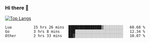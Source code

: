 ### Hi there 👋

<!--
**3Xpl0it3r/3Xpl0it3r** is a ✨ _special_ ✨ repository because its `README.md` (this file) appears on your GitHub profile.

Here are some ideas to get you started:

- 🔭 I’m currently working on ...
- 🌱 I’m currently learning ...
- 👯 I’m looking to collaborate on ...
- 🤔 I’m looking for help with ...
- 💬 Ask me about ...
- 📫 How to reach me: ...
- 😄 Pronouns: ...
- ⚡ Fun fact: ...
-->


[![Top Langs](https://github-readme-stats.vercel.app/api/top-langs/?username=3Xpl0it3r&layout=compact)](https://github.com/3Xpl0it3r/3Xpl0it3r)

<!--START_SECTION:waka-->

```text
Lua          15 hrs 26 mins  ███████████████▒░░░░░░░░░   60.68 %
Go           3 hrs 8 mins    ███░░░░░░░░░░░░░░░░░░░░░░   12.34 %
Other        2 hrs 33 mins   ██▓░░░░░░░░░░░░░░░░░░░░░░   10.07 %
```

<!--END_SECTION:waka-->
